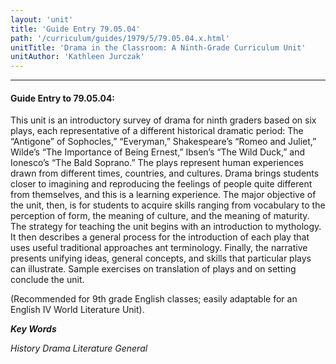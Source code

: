 ```yaml
---
layout: 'unit'
title: 'Guide Entry 79.05.04'
path: '/curriculum/guides/1979/5/79.05.04.x.html'
unitTitle: 'Drama in the Classroom: A Ninth-Grade Curriculum Unit'
unitAuthor: 'Kathleen Jurczak'
---
```


<body>
<hr/>
 <h4>
  Guide Entry to 79.05.04:
 </h4>
 This unit is an introductory survey of drama for ninth graders based on six plays, each representative of a different historical dramatic period: The “Antigone” of Sophocles,” “Everyman,” Shakespeare’s “Romeo and Juliet,” Wilde’s “The Importance of Being Ernest,” Ibsen’s “The Wild Duck,” and Ionesco’s “The Bald Soprano.”  The plays represent human experiences drawn from different times, countries, and cultures.  Drama brings students closer to imagining and reproducing the feelings of people quite different from themselves, and this is a learning experience.  The major objective of the unit, then, is for students to acquire skills ranging from vocabulary to the perception of form, the meaning of culture, and the meaning of maturity.  The strategy for teaching the unit begins with an introduction to mythology.  It then describes a general process for the introduction of each play that uses useful traditional approaches ant terminology. Finally, the narrative presents unifying ideas, general concepts, and skills that particular plays can illustrate.  Sample exercises on translation of plays and on setting conclude the unit.
 <p>
  (Recommended for 9th grade English classes; easily adaptable for an English IV World Literature Unit).
 </p>
<p>
  <b>
   <i>
    Key Words
   </i>
  </b>
  <br/>
 </p>
 <p>
  <i>
   History Drama Literature General
  </i>
 </p>

</body>
